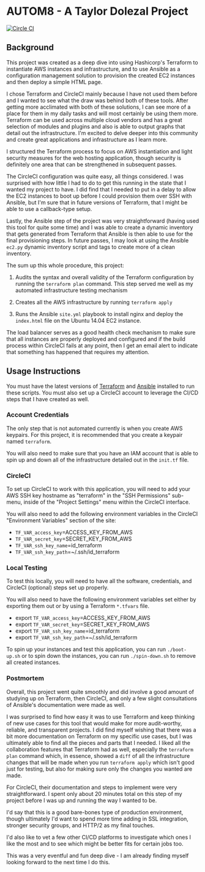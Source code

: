 # AUTOM8 - A Taylor Dolezal Project

[![Circle CI](https://circleci.com/gh/onlydole/autom8.svg?style=shield&circle-token=:circle-token)](https://circleci.com/gh/onlydole/autom8)

## Background

This project was created as a deep dive into using Hashicorp's Terraform to instantiate AWS instances and infrastructure, and to use Ansible as a configuration management solution to provision the created EC2 instances and then deploy a simple HTML page.

I chose Terraform and CircleCI mainly because I have not used them before and I wanted to see what the draw was behind both of these tools. After getting more acclimated with both of these solutions, I can see more of a place for them in my daily tasks and will most certainly be using them more. Terraform can be used across multiple cloud vendors and has a great selection of modules and plugins and also is able to output graphs that detail out the infrastructure. I'm excited to delve deeper into this community and create great applications and infrastructure as I learn more.

I structured the Terraform process to focus on AWS instantiation and light security measures for the web hosting application, though security is definitely one area that can be strengthened in subsequent passes.

The CircleCI configuration was quite easy, all things considered. I was surprised with how little I had to do to get this running in the state that I wanted my project to have. I did find that I needed to put in a delay to allow the EC2 instances to boot up before I could provision them over SSH with Ansible, but I'm sure that in future versions of Terraform, that I might be able to use a callback-type setup.  

Lastly, the Ansible step of the project was very straightforward (having used this tool for quite some time) and I was able to create a dynamic inventory that gets generated from Terraform that Ansible is then able to use for the final provisioning steps. In future passes, I may look at using the Ansible `ec2.py` dynamic inventory script and tags to create more of a clean inventory.

The sum up this whole procedure, this project:

1. Audits the syntax and overall validity of the Terraform configuration by running the `terraform plan` command. This step served me well as my automated infrastructure testing mechanism

2. Creates all the AWS infrastructure by running `terraform apply`

3. Runs the Ansible `site.yml` playbook to install nginx and deploy the `index.html` file on the Ubuntu 14.04 EC2 instance.

The load balancer serves as a good health check mechanism to make sure that all instances are properly deployed and configured and if the build process within CircleCI fails at any point, then I get an email alert to indicate that something has happened that requires my attention.

## Usage Instructions

You must have the latest versions of [Terraform](https://www.terraform.io/intro/getting-started/install.html) and [Ansible](http://docs.ansible.com/ansible/intro_installation.html) installed to run these scripts. You must also set up a CircleCI account to leverage the CI/CD steps that I have created as well.

### Account Credentials

The only step that is not automated currently is when you create AWS keypairs. For this project, it is recommended that you create a keypair named `terraform`.

You will also need to make sure that you have an IAM account that is able to spin up and down all of the infrastructure detailed out in the `init.tf` file.

### CircleCI

To set up CircleCI to work with this application, you will need to add your AWS SSH key hostname as "terraform" in the "SSH Permissions" sub-menu, inside of the "Project Settings" menu within the CircleCI interface.

You will also need to add the following environment variables in the CircleCI "Environment Variables" section of the site:

* `TF_VAR_access_key`=ACCESS_KEY_FROM_AWS
* `TF_VAR_secret_key`=SECRET_KEY_FROM_AWS
* `TF_VAR_ssh_key_name`=id_terraform
* `TF_VAR_ssh_key_path`=~/.ssh/id_terraform

### Local Testing

To test this locally, you will need to have all the software, credentials, and CircleCI (optional) steps set up properly.

You will also need to have the following environment variables set either by exporting them out or by using a Terraform `*.tfvars` file.

* export `TF_VAR_access_key`=ACCESS_KEY_FROM_AWS
* export `TF_VAR_secret_key`=SECRET_KEY_FROM_AWS
* export `TF_VAR_ssh_key_name`=id_terraform
* export `TF_VAR_ssh_key_path`=~/.ssh/id_terraform

To spin up your instances and test this application, you can run `./boot-up.sh` or to spin down the instances, you can run `./spin-down.sh` to remove all created instances.

### Postmortem

Overall, this project went quite smoothly and did involve a good amount of studying up on Terraform, then CircleCI, and only a few slight consultations of Ansible's documentation were made as well.

I was surprised to find how easy it was to use Terraform and keep thinking of new use cases for this tool that would make for more audit-worthy, reliable, and transparent projects. I did find myself wishing that there was a bit more documentation on Terraform on my specific use cases, but I was ultimately able to find all the pieces and parts that I needed. I liked all the collaboration features that Terraform had as well, especially the `terraform plan` command which, in essence, showed a `diff` of all the infrastructure changes that will be made when you run `terraform apply` which isn't good just for testing, but also for making sure only the changes you wanted are made.

For CircleCI, their documentation and steps to implement were very straightforward. I spent only about 20 minutes total on this step of my project before I was up and running the way I wanted to be.

I'd say that this is a good bare-bones type of production environment, though ultimately I'd want to spend more time adding in SSL integration, stronger security groups, and HTTP/2 as my final touches.

I'd also like to vet a few other CI/CD platforms to investigate which ones I like the most and to see which might be better fits for certain jobs too.

This was a very eventful and fun deep dive - I am already finding myself looking forward to the next time I do this.
